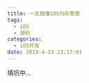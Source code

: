 ```yaml
---
title: 一文搞懂iOS内存管理
tags:
  - iOS
  - 源码
categories:
  - iOS开发
date: 2019-4-13 23:17:01
---
```


填坑中...

<!-- more -->